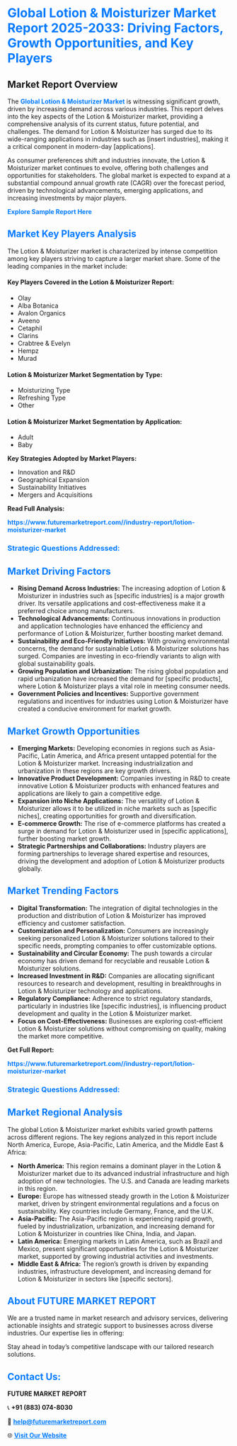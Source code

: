 <h1 style="color: #007BFF;">Global Lotion & Moisturizer Market Report 2025-2033: Driving Factors, Growth Opportunities, and Key Players</h1>

<section id="overview">
<h2>Market Report Overview</h2>
<p>The <a href="https://www.futuremarketreport.com//industry-report/lotion-moisturizer-market" style="color: #007BFF; text-decoration: none;"><strong>Global Lotion & Moisturizer Market</strong></a> is witnessing significant growth, driven by increasing demand across various industries. This report delves into the key aspects of the Lotion & Moisturizer market, providing a comprehensive analysis of its current status, future potential, and challenges. The demand for Lotion & Moisturizer has surged due to its wide-ranging applications in industries such as [insert industries], making it a critical component in modern-day [applications].</p>
<p>As consumer preferences shift and industries innovate, the Lotion & Moisturizer market continues to evolve, offering both challenges and opportunities for stakeholders. The global market is expected to expand at a substantial compound annual growth rate (CAGR) over the forecast period, driven by technological advancements, emerging applications, and increasing investments by major players.</p>
</section>

<section id="overview">
<p><a href="https://www.futuremarketreport.com//request-sample/reportId=58173" style="color: #007BFF; text-decoration: none;"><strong>Explore Sample Report Here</strong></a></p>
</section>

<section id="key-players">
<h2 style="color: #007BFF;">Market Key Players Analysis</h2>
<p>The Lotion & Moisturizer market is characterized by intense competition among key players striving to capture a larger market share. Some of the leading companies in the market include:</p>
<h4>Key Players Covered in the Lotion & Moisturizer Report:</h4>
<ul><li>Olay</li><li>Alba Botanica</li><li>Avalon Organics</li><li>Aveeno</li><li>Cetaphil</li><li>Clarins</li><li>Crabtree &amp; Evelyn</li><li>Hempz</li><li>Murad</li></ul>
<h4>Lotion & Moisturizer Market Segmentation by Type:</h4>
<ul><li>Moisturizing Type</li><li>Refreshing Type</li><li>Other</li></ul>

<h4>Lotion & Moisturizer Market Segmentation by Application:</h4>
<ul><li>Adult</li><li>Baby</li></ul>
<p><strong>Key Strategies Adopted by Market Players:</strong></p>
<ul>
<li>Innovation and R&D</li>
<li>Geographical Expansion</li>
<li>Sustainability Initiatives</li>
<li>Mergers and Acquisitions</li>
</ul>
</section>

<section>
<p><strong>Read Full Analysis: </strong></p><a href="https://www.futuremarketreport.com//industry-report/lotion-moisturizer-market" style="color: #007BFF; text-decoration: none;"><strong>https://www.futuremarketreport.com//industry-report/lotion-moisturizer-market</strong></a>
<h3 style="color: #007BFF;">Strategic Questions Addressed:</h3>
</section>

<section id="driving-factors">
<h2 style="color: #007BFF;">Market Driving Factors</h2>
<ul>
<li><strong>Rising Demand Across Industries:</strong> The increasing adoption of Lotion & Moisturizer in industries such as [specific industries] is a major growth driver. Its versatile applications and cost-effectiveness make it a preferred choice among manufacturers.</li>
<li><strong>Technological Advancements:</strong> Continuous innovations in production and application technologies have enhanced the efficiency and performance of Lotion & Moisturizer, further boosting market demand.</li>
<li><strong>Sustainability and Eco-Friendly Initiatives:</strong> With growing environmental concerns, the demand for sustainable Lotion & Moisturizer solutions has surged. Companies are investing in eco-friendly variants to align with global sustainability goals.</li>
<li><strong>Growing Population and Urbanization:</strong> The rising global population and rapid urbanization have increased the demand for [specific products], where Lotion & Moisturizer plays a vital role in meeting consumer needs.</li>
<li><strong>Government Policies and Incentives:</strong> Supportive government regulations and incentives for industries using Lotion & Moisturizer have created a conducive environment for market growth.</li>
</ul>
</section>

<section id="growth-opportunities">
<h2 style="color: #007BFF;">Market Growth Opportunities</h2>
<ul>
<li><strong>Emerging Markets:</strong> Developing economies in regions such as Asia-Pacific, Latin America, and Africa present untapped potential for the Lotion & Moisturizer market. Increasing industrialization and urbanization in these regions are key growth drivers.</li>
<li><strong>Innovative Product Development:</strong> Companies investing in R&D to create innovative Lotion & Moisturizer products with enhanced features and applications are likely to gain a competitive edge.</li>
<li><strong>Expansion into Niche Applications:</strong> The versatility of Lotion & Moisturizer allows it to be utilized in niche markets such as [specific niches], creating opportunities for growth and diversification.</li>
<li><strong>E-commerce Growth:</strong> The rise of e-commerce platforms has created a surge in demand for Lotion & Moisturizer used in [specific applications], further boosting market growth.</li>
<li><strong>Strategic Partnerships and Collaborations:</strong> Industry players are forming partnerships to leverage shared expertise and resources, driving the development and adoption of Lotion & Moisturizer products globally.</li>
</ul>
</section>

<section id="trending-factors">
<h2 style="color: #007BFF;">Market Trending Factors</h2>
<ul>
<li><strong>Digital Transformation:</strong> The integration of digital technologies in the production and distribution of Lotion & Moisturizer has improved efficiency and customer satisfaction.</li>
<li><strong>Customization and Personalization:</strong> Consumers are increasingly seeking personalized Lotion & Moisturizer solutions tailored to their specific needs, prompting companies to offer customizable options.</li>
<li><strong>Sustainability and Circular Economy:</strong> The push towards a circular economy has driven demand for recyclable and reusable Lotion & Moisturizer solutions.</li>
<li><strong>Increased Investment in R&D:</strong> Companies are allocating significant resources to research and development, resulting in breakthroughs in Lotion & Moisturizer technology and applications.</li>
<li><strong>Regulatory Compliance:</strong> Adherence to strict regulatory standards, particularly in industries like [specific industries], is influencing product development and quality in the Lotion & Moisturizer market.</li>
<li><strong>Focus on Cost-Effectiveness:</strong> Businesses are exploring cost-efficient Lotion & Moisturizer solutions without compromising on quality, making the market more competitive.</li>
</ul>
</section>

<section>
<p><strong>Get Full Report: </strong></p><a href="https://www.futuremarketreport.com//industry-report/lotion-moisturizer-market" style="color: #007BFF; text-decoration: none;"><strong>https://www.futuremarketreport.com//industry-report/lotion-moisturizer-market</strong></a>
<h3 style="color: #007BFF;">Strategic Questions Addressed:</h3>
</section>


<section id="regional-analysis">
<h2 style="color: #007BFF;">Market Regional Analysis</h2>
<p>The global Lotion & Moisturizer market exhibits varied growth patterns across different regions. The key regions analyzed in this report include North America, Europe, Asia-Pacific, Latin America, and the Middle East & Africa:</p>
<ul>
<li><strong>North America:</strong> This region remains a dominant player in the Lotion & Moisturizer market due to its advanced industrial infrastructure and high adoption of new technologies. The U.S. and Canada are leading markets in this region.</li>
<li><strong>Europe:</strong> Europe has witnessed steady growth in the Lotion & Moisturizer market, driven by stringent environmental regulations and a focus on sustainability. Key countries include Germany, France, and the U.K.</li>
<li><strong>Asia-Pacific:</strong> The Asia-Pacific region is experiencing rapid growth, fueled by industrialization, urbanization, and increasing demand for Lotion & Moisturizer in countries like China, India, and Japan.</li>
<li><strong>Latin America:</strong> Emerging markets in Latin America, such as Brazil and Mexico, present significant opportunities for the Lotion & Moisturizer market, supported by growing industrial activities and investments.</li>
<li><strong>Middle East & Africa:</strong> The region’s growth is driven by expanding industries, infrastructure development, and increasing demand for Lotion & Moisturizer in sectors like [specific sectors].</li>
</ul>
</section>

<footer>
<h2 style="color: #007BFF;">About FUTURE MARKET REPORT</h2>
<p>We are a trusted name in market research and advisory services, delivering actionable insights and strategic support to businesses across diverse industries. Our expertise lies in offering:</p>

<p>Stay ahead in today’s competitive landscape with our tailored research solutions.</p>

<h2 style="color: #007BFF;">Contact Us:</h2>
<p><strong>FUTURE MARKET REPORT</strong></p>
<p>📞 <strong>+91 (883) 074-8030</strong></p>
<p>📧 <strong><a href="mailto:help@futuremarketreport.com" style="color: #007BFF;">help@futuremarketreport.com</a></strong></p>
<p>🌐 <strong><a href="https://www.futuremarketreport.com/" style="color: #007BFF;">Visit Our Website</a></strong></p>
</footer>